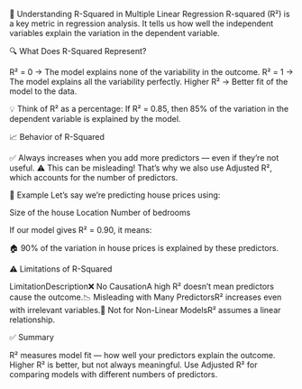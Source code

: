 📏 Understanding R-Squared in Multiple Linear Regression
R-squared (R²) is a key metric in regression analysis. It tells us how well the independent variables explain the variation in the dependent variable.

🔍 What Does R-Squared Represent?

R² = 0 → The model explains none of the variability in the outcome.
R² = 1 → The model explains all the variability perfectly.
Higher R² → Better fit of the model to the data.


💡 Think of R² as a percentage:
If R² = 0.85, then 85% of the variation in the dependent variable is explained by the model.


📈 Behavior of R-Squared

✅ Always increases when you add more predictors — even if they’re not useful.
⚠️ This can be misleading! That’s why we also use Adjusted R², which accounts for the number of predictors.


📌 Example
Let’s say we’re predicting house prices using:

Size of the house
Location
Number of bedrooms

If our model gives R² = 0.90, it means:

🏠 90% of the variation in house prices is explained by these predictors.


⚠️ Limitations of R-Squared





















LimitationDescription❌ No CausationA high R² doesn’t mean predictors cause the outcome.📉 Misleading with Many PredictorsR² increases even with irrelevant variables.🔄 Not for Non-Linear ModelsR² assumes a linear relationship.

✅ Summary

R² measures model fit — how well your predictors explain the outcome.
Higher R² is better, but not always meaningful.
Use Adjusted R² for comparing models with different numbers of predictors.
